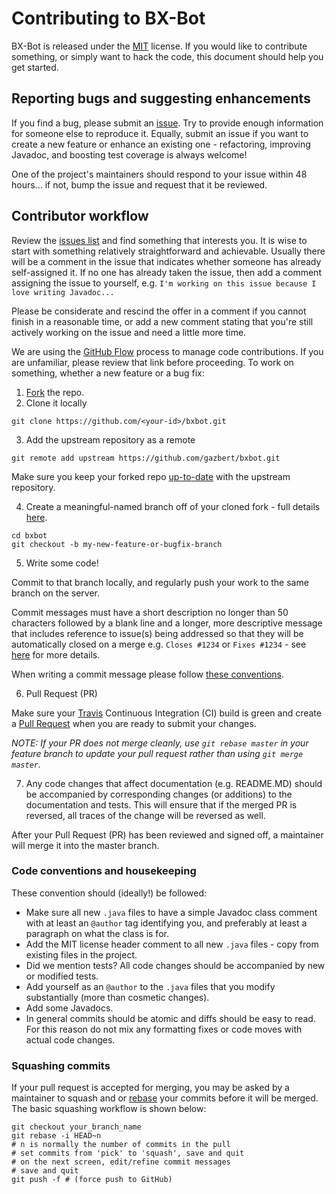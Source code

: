 # Contributing to BX-Bot
BX-Bot is released under the [MIT](http://opensource.org/licenses/MIT) license. 
If you would like to contribute something, or simply want to hack the code, this document should help you get started.
 
## Reporting bugs and suggesting enhancements
If you find a bug, please submit an [issue](https://github.com/gazbert/bxbot/issues). Try to provide enough information
for someone else to reproduce it. Equally, submit an issue if you want to create a new feature or enhance an
existing one - refactoring, improving Javadoc, and boosting test coverage is always welcome!

One of the project's maintainers should respond to your issue within 48 hours... if not, bump the issue and request that it be reviewed.

## Contributor workflow

Review the [issues list](https://github.com/gazbert/bxbot/issues) and find something that interests you. 
It is wise to start with something relatively straightforward and achievable. Usually there will be a comment in the 
issue that indicates whether someone has already self-assigned it. If no one has already taken the issue, then add a 
comment assigning the issue to yourself, e.g. ```I'm working on this issue because I love writing Javadoc...``` 

Please be considerate and rescind the offer in a comment if you cannot finish in a reasonable time,
or add a new comment stating that you're still actively working on the issue and need a little more time.

We are using the [GitHub Flow](https://guides.github.com/introduction/flow/) process to manage code contributions. 
If you are unfamiliar, please review that link before proceeding. 
To work on something, whether a new feature or a bug fix:

  1. [Fork](https://help.github.com/articles/fork-a-repo/) the repo.
  2. Clone it locally
  
  ```
  git clone https://github.com/<your-id>/bxbot.git
  ```
  3. Add the upstream repository as a remote
  
  ```
  git remote add upstream https://github.com/gazbert/bxbot.git
  ```
  
  Make sure you keep your forked repo [up-to-date](https://help.github.com/articles/syncing-a-fork/) with the upstream repository.
  
  4. Create a meaningful-named branch off of your cloned fork - full details [here](https://git-scm.com/docs/git-checkout).
  
  ```
  cd bxbot
  git checkout -b my-new-feature-or-bugfix-branch
  ```
  5. Write some code!

  Commit to that branch locally, and regularly push your work to the same branch on the server.

  Commit messages must have a short description no longer than 50 characters followed by a blank line and a longer,
  more descriptive message that includes reference to issue(s) being addressed so that they will be automatically closed
  on a merge e.g. ```Closes #1234``` or ```Fixes #1234``` - see [here](https://help.github.com/articles/closing-issues-via-commit-messages/)
  for more details.
  
  When writing a commit message please follow [these conventions](http://tbaggery.com/2008/04/19/a-note-about-git-commit-messages.html).

  6. Pull Request (PR)

   Make sure your [Travis](https://travis-ci.org/) Continuous Integration (CI) build is green and create a 
   [Pull Request](https://help.github.com/articles/using-pull-requests/) when you are ready to submit your changes.

   _NOTE: If your PR does not merge cleanly, use ```git rebase master``` in your feature branch to update your pull 
   request rather than using ```git merge master```._

  7. Any code changes that affect documentation (e.g. README.MD) should be accompanied by corresponding changes
   (or additions) to the documentation and tests. This will ensure that if the merged PR is reversed, all traces of the
    change will be reversed as well.

After your Pull Request (PR) has been reviewed and signed off, a maintainer will merge it into the master branch.

### Code conventions and housekeeping

These convention should (ideally!) be followed:

* Make sure all new `.java` files to have a simple Javadoc class comment with at least an
  `@author` tag identifying you, and preferably at least a paragraph on what the class is for.
* Add the MIT license header comment to all new `.java` files - copy from existing files in the project.
* Did we mention tests? All code changes should be accompanied by new or modified tests.
* Add yourself as an `@author` to the `.java` files that you modify substantially (more than cosmetic changes).
* Add some Javadocs.
* In general commits should be atomic and diffs should be easy to read. For this reason do not mix any formatting fixes 
  or code moves with actual code changes.

### Squashing commits

If your pull request is accepted for merging, you may be asked by a maintainer to squash and or 
[rebase](https://git-scm.com/docs/git-rebase) your commits before it will be merged. 
The basic squashing workflow is shown below:

    git checkout your_branch_name
    git rebase -i HEAD~n
    # n is normally the number of commits in the pull
    # set commits from 'pick' to 'squash', save and quit
    # on the next screen, edit/refine commit messages
    # save and quit
    git push -f # (force push to GitHub)